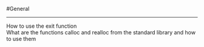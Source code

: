 #General
___
How to use the exit function
<br>What are the functions calloc and realloc from the standard library and how <br>to use them
